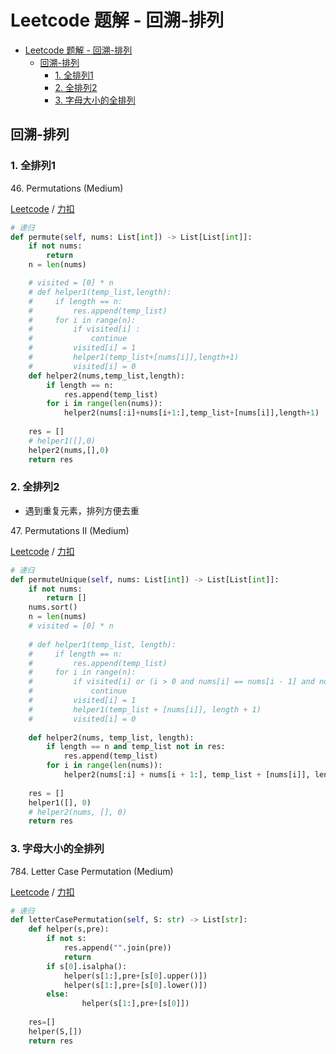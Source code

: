 # Leetcode 题解 - 回溯-排列
<!-- GFM-TOC -->
* [Leetcode 题解 - 回溯-排列](#leetcode-题解---回溯-排列)
  * [回溯-排列](#回溯-排列)
    * [1. 全排列1](#1-全排列1)
    * [2. 全排列2](#2-全排列2)
    * [3. 字母大小的全排列](#3-字母大小的全排列)
<!-- GFM-TOC -->

## 回溯-排列

### 1. 全排列1

46\. Permutations (Medium)

[Leetcode](https://leetcode.com/problems/permutations/) / [力扣](https://leetcode-cn.com/problems/permutations/)

```python
# 递归
def permute(self, nums: List[int]) -> List[List[int]]:
    if not nums:
        return
    n = len(nums)

    # visited = [0] * n
    # def helper1(temp_list,length):
    #     if length == n:
    #         res.append(temp_list)
    #     for i in range(n):
    #         if visited[i] :
    #             continue
    #         visited[i] = 1
    #         helper1(temp_list+[nums[i]],length+1)
    #         visited[i] = 0
    def helper2(nums,temp_list,length):
        if length == n:
            res.append(temp_list)
        for i in range(len(nums)):
            helper2(nums[:i]+nums[i+1:],temp_list+[nums[i]],length+1)
    
    res = []
    # helper1([],0)
    helper2(nums,[],0)
    return res
```

### 2. 全排列2

* 遇到重复元素，排列方便去重

47\. Permutations II (Medium)

[Leetcode](https://leetcode.com/problems/permutations-ii/) / [力扣](https://leetcode-cn.com/problems/permutations-ii/)

```python
# 递归
def permuteUnique(self, nums: List[int]) -> List[List[int]]:
    if not nums:
        return []
    nums.sort()
    n = len(nums)
    # visited = [0] * n
    
    # def helper1(temp_list, length):
    #     if length == n:
    #         res.append(temp_list)
    #     for i in range(n):
    #         if visited[i] or (i > 0 and nums[i] == nums[i - 1] and not visited[i - 1]):
    #             continue
    #         visited[i] = 1
    #         helper1(temp_list + [nums[i]], length + 1)
    #         visited[i] = 0
    
    def helper2(nums, temp_list, length):
        if length == n and temp_list not in res:
            res.append(temp_list)
        for i in range(len(nums)):
            helper2(nums[:i] + nums[i + 1:], temp_list + [nums[i]], length + 1)
    
    res = []
    helper1([], 0)
    # helper2(nums, [], 0)
    return res
```

### 3. 字母大小的全排列

784\. Letter Case Permutation (Medium)

[Leetcode](https://leetcode.com/problems/letter-case-permutation/) / [力扣](https://leetcode-cn.com/problems/letter-case-permutation/)

```python
# 递归
def letterCasePermutation(self, S: str) -> List[str]:
    def helper(s,pre):
        if not s:
            res.append("".join(pre))
            return
        if s[0].isalpha():
            helper(s[1:],pre+[s[0].upper()])
            helper(s[1:],pre+[s[0].lower()])
        else:
                helper(s[1:],pre+[s[0]])
    
    res=[]
    helper(S,[])
    return res
```
